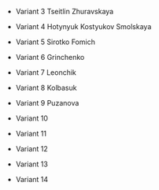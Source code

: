 * Variant 3 Tseitlin Zhuravskaya

* Variant 4 Hotynyuk Kostyukov Smolskaya

* Variant 5 Sirotko Fomich

* Variant 6 Grinchenko

* Variant 7 Leonchik

* Variant 8 Kolbasuk

* Variant 9 Puzanova

* Variant 10

* Variant 11

* Variant 12

* Variant 13

* Variant 14
